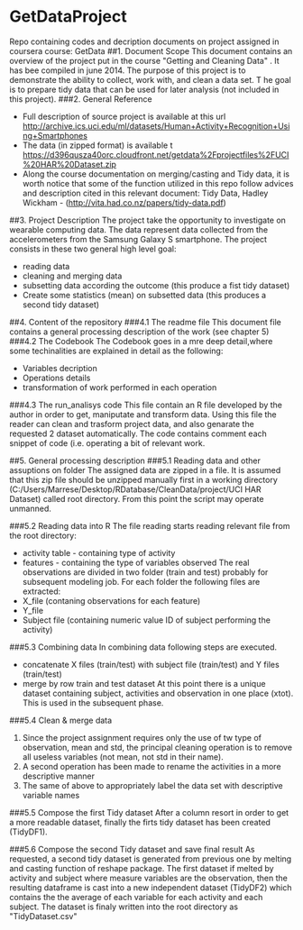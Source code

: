 GetDataProject
==============

Repo containing codes and decription documents on project assigned in coursera course: GetData
##1. Document Scope
This document contains an overview of the project put in the course "Getting and Cleaning Data" . It has bee compiled in june 2014. The purpose of this project is to demonstrate the ability to collect, work with, and clean a data set. T
he goal is to prepare tidy data that can be used for later analysis (not included in this project).
###2. General Reference
* Full description of source project is available at this url 
http://archive.ics.uci.edu/ml/datasets/Human+Activity+Recognition+Using+Smartphones
* The data (in zipped format) is available t
https://d396qusza40orc.cloudfront.net/getdata%2Fprojectfiles%2FUCI%20HAR%20Dataset.zip
* Along the course documentation on merging/casting and Tidy data, it is worth notice that some of the function utilized in this repo follow advices and description cited in this relevant document:
Tidy Data, Hadley Wickham  - (http://vita.had.co.nz/papers/tidy-data.pdf)

##3. Project Description
The project take the opportunity to investigate on wearable computing data. The data represent data collected from the accelerometers from the Samsung Galaxy S smartphone. 
The project consists in these two general high level goal:
*  reading data
*  cleaning and merging data
*  subsetting data according the outcome (this produce a fist tidy dataset)
*  Create some statistics (mean) on subsetted data (this produces a second tidy dataset)

##4. Content of the repository
###4.1 The readme file
This document file contains a general processing description of the work (see chapter 5)
###4.2 The Codebook
The Codebook goes in a mre deep detail,where some techinalities are explained in detail as the following:
* Variables decription
* Operations details
* transformation of work performed in each operation

###4.3 The run_analisys code
This file contain an R file developed by the author in order to get, maniputate and transform data. Using this file the reader can clean and trasform project data, and also genarate the requested 2 dataset automatically. The code contains comment each snippet of code (i.e. operating a bit of relevant work.

##5. General processing description
###5.1 Reading data and other assuptions on folder
The assigned data are zipped in a file. It is assumed that this zip file should be unzipped manually first in a working directory (C:/Users/Marrese/Desktop/RDatabase/CleanData/project/UCI HAR Dataset) called root directory. From this point the script may operate unmanned.

###5.2 Reading data into R
The file reading starts reading relevant file from the root directory:
* activity table - containing type of activity
* features - containing the type of variables observed
The real observations are divided in two folder (train and test) probably for subsequent modeling job.
For each folder the following files are extracted:
* X_file (contaning observations for each feature)
* Y_file
* Subject file (containing numeric value ID of subject performing the activity)

###5.3 Combining data
In combining data following steps are executed.
* concatenate X files (train/test) with subject file (train/test) and Y files (train/test)
* merge by row train and test dataset
At this point there is a unique dataset containing subject, activities and observation in one place (xtot). This is used in the subsequent phase.

###5.4 Clean & merge data
1. Since the project assignment requires only the use of tw type of observation, mean and std, the principal cleaning operation is to remove all useless variables (not mean, not std in their name).
2. A second operation has been made to rename the activities in a more descriptive manner
3. The same of above to appropriately label the data set with descriptive variable names

###5.5 Compose the first Tidy dataset
After a column resort in order to get a more readable dataset, finally the firts tidy dataset has been created (TidyDF1).

###5.6 Compose the second Tidy dataset and save final result
As requested, a second tidy dataset is generated from previous one by melting and casting function of reshape package. The first dataset if melted by activity and subject where measure variables are the observation, then the resulting dataframe is cast into a new independent dataset (TidyDF2) which contains the the average of each variable for each activity and each subject. The dataset is finaly written into the root directory as "TidyDataset.csv"


